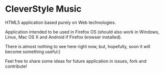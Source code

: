 # CleverStyle Music
HTML5 application based purely on Web technologies.

Application intended to be used in Firefox OS (should also work in Windows, Linux, Mac OS X and Android if Firefox browser installed).

There is almost nothing to see here right now, but, hopefully, soon it will become something useful:)

Feel free to share some ideas for future application in issues, fork and contribute!
